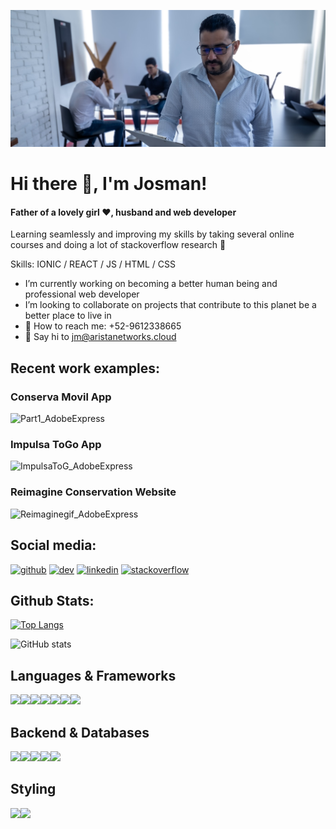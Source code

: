 

![Father of a lovely girl, husband and web developer](https://github.com/jmaldama8110/jmaldama8110/blob/main/jm-studio-background.jpg)
# Hi there 👋, I'm Josman!
#### Father of a lovely girl ❤️‍, husband and web developer
Learning seamlessly and improving my skills by taking several online courses and doing a lot of stackoverflow research 🔧

Skills: IONIC / REACT / JS / HTML / CSS

- I’m currently working on becoming a better human being and professional web developer 
- I’m looking to collaborate on projects that contribute to this planet be a better place to live in 
- 📱 How to reach me: +52-9612338665
- 📧 Say hi to jm@aristanetworks.cloud

## Recent work examples:

### Conserva Movil App
![Part1_AdobeExpress](https://user-images.githubusercontent.com/58443251/233134086-fa3460e4-60ad-4e5c-8346-750c27ed912b.gif)
### Impulsa ToGo App
![ImpulsaToG_AdobeExpress](https://user-images.githubusercontent.com/58443251/233138890-a5d234a7-47b0-4bb0-af6d-abb33dc307d9.gif)

### Reimagine Conservation Website
![Reimaginegif_AdobeExpress](https://user-images.githubusercontent.com/58443251/233139256-efed8a33-f9a7-4982-a664-b7f42b046a89.gif)

## Social media:

[<img src='https://cdn.jsdelivr.net/npm/simple-icons@3.0.1/icons/github.svg' alt='github' height='40'>](https://github.com/jmaldama8110)  [<img src='https://cdn.jsdelivr.net/npm/simple-icons@3.0.1/icons/dev-dot-to.svg' alt='dev' height='40'>](https://dev.to/josmandev)  [<img src='https://cdn.jsdelivr.net/npm/simple-icons@3.0.1/icons/linkedin.svg' alt='linkedin' height='40'>](https://www.linkedin.com/in/josmandev/)  [<img src='https://cdn.jsdelivr.net/npm/simple-icons@3.0.1/icons/stackoverflow.svg' alt='stackoverflow' height='40'>](https://stackoverflow.com/users/16562800/josman)  

## Github Stats:

[![Top Langs](https://github-readme-stats.vercel.app/api/top-langs/?username=jmaldama8110)](https://github.com/anuraghazra/github-readme-stats)

![GitHub stats](https://github-readme-stats.vercel.app/api?username=jmaldama8110&show_icons=true)  


## Languages & Frameworks
<img align='left' src="https://img.shields.io/badge/javascript-%23323330.svg?style=for-the-badge&logo=javascript&logoColor=%23F7DF1E"/>
<img align='left' src="https://img.shields.io/badge/html5-%23E34F26.svg?style=for-the-badge&logo=html5&logoColor=white" />
<img align='left' src="https://img.shields.io/badge/css3-%231572B6.svg?style=for-the-badge&logo=css3&logoColor=white" />
<img align='left' src="https://img.shields.io/badge/ruby-%23CC342D.svg?style=for-the-badge&logo=ruby&logoColor=white" />
<img align='left' src="https://img.shields.io/badge/typescript-%23007ACC.svg?style=for-the-badge&logo=typescript&logoColor=white" />
<img align='left' src="https://img.shields.io/badge/react-%2320232a.svg?style=for-the-badge&logo=react&logoColor=%2361DAFB" />
<img src="https://img.shields.io/badge/Ionic-%233880FF.svg?style=for-the-badge&logo=Ionic&logoColor=white" />

## Backend & Databases
<img align='left' src="https://img.shields.io/badge/node.js-6DA55F?style=for-the-badge&logo=node.js&logoColor=white" />
<img align='left'src="https://img.shields.io/badge/MongoDB-%234ea94b.svg?style=for-the-badge&logo=mongodb&logoColor=white" />
<img align='left'src="https://img.shields.io/badge/Microsoft%20SQL%20Server-CC2927?style=for-the-badge&logo=microsoft%20sql%20server&logoColor=white" />
<img align='left' src='https://img.shields.io/badge/mysql-%2300f.svg?style=for-the-badge&logo=mysql&logoColor=white' />
<img src="https://img.shields.io/badge/Couchbase-EA2328?style=for-the-badge&logo=couchbase&logoColor=white" />


## Styling
<img align='left' src="https://img.shields.io/badge/tailwindcss-%2338B2AC.svg?style=for-the-badge&logo=tailwind-css&logoColor=white" />
<img src="https://img.shields.io/badge/SASS-hotpink.svg?style=for-the-badge&logo=SASS&logoColor=white" />




